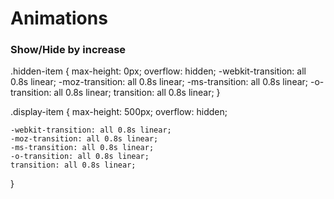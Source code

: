 # Animations

### Show/Hide by increase

.hidden-item {
    max-height: 0px;
    overflow: hidden;
    -webkit-transition: all 0.8s linear;
    -moz-transition: all 0.8s linear;
    -ms-transition: all 0.8s linear;
    -o-transition: all 0.8s linear;
    transition: all 0.8s linear;
}

.display-item {
    max-height: 500px;
    overflow: hidden;

    -webkit-transition: all 0.8s linear;
    -moz-transition: all 0.8s linear;
    -ms-transition: all 0.8s linear;
    -o-transition: all 0.8s linear;
    transition: all 0.8s linear;
}

